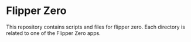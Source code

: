 # Flipper Zero
This repository contains scripts and files for flipper zero. Each directory is related to one of the Flipper Zero apps.
